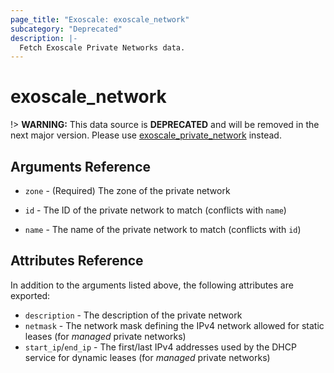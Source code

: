 ```yaml
---
page_title: "Exoscale: exoscale_network"
subcategory: "Deprecated"
description: |-
  Fetch Exoscale Private Networks data.
---
```


# exoscale\_network

!> **WARNING:** This data source is **DEPRECATED** and will be removed in the next major version. Please use [exoscale_private_network](./private_network) instead.


## Arguments Reference

* `zone` - (Required) The zone of the private network

* `id` - The ID of the private network to match (conflicts with `name`)
* `name` - The name of the private network to match (conflicts with `id`)


## Attributes Reference

In addition to the arguments listed above, the following attributes are exported:

* `description` - The description of the private network
* `netmask` - The network mask defining the IPv4 network allowed for static leases (for *managed* private networks)
* `start_ip`/`end_ip` - The first/last IPv4 addresses used by the DHCP service for dynamic leases (for *managed* private networks)
